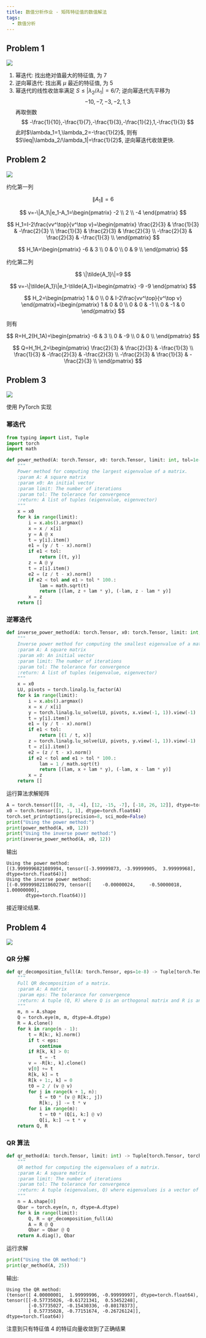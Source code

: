 ```yaml
---
title: 数值分析作业 - 矩阵特征值的数值解法
tags:
  - 数值分析
---
```


## Problem 1

![](https://cdn.duanyll.com/img/20230424163153.png)

1. 幂迭代: 找出绝对值最大的特征值, 为 $7$
2. 逆向幂迭代: 找出离 $\mu$ 最近的特征值, 为 $5$
3. 幂迭代的线性收敛率满足 $S\leq|\lambda_2/\lambda_1|=6/7$; 逆向幂迭代先平移为
   $$
   -10,-7,-3,-2,1,3
   $$
   再取倒数
   $$
   -\frac{1}{10},-\frac{1}{7},-\frac{1}{3},-\frac{1}{2},1,-\frac{1}{3}
   $$
   此时$\lambda_1=1,\lambda_2=-\frac{1}{2}$, 则有 $S\leq|\lambda_2/\lambda_1|=\frac{1}{2}$, 逆向幂迭代收敛更快.

## Problem 2

![](https://cdn.duanyll.com/img/20230424164140.png)

约化第一列

$$
\|A_1\|=6
$$

$$
v=-\|A_1\|e_1-A_1=\begin{pmatrix}
    -2 \\
    2 \\
    -4
\end{pmatrix}
$$

$$
H_1=I-2\frac{vv^\top}{v^\top v}=\begin{pmatrix}
 \frac{2}{3} & \frac{1}{3} & -\frac{2}{3} \\
 \frac{1}{3} & \frac{2}{3} & \frac{2}{3} \\
 -\frac{2}{3} & \frac{2}{3} & -\frac{1}{3} \\
\end{pmatrix}
$$

$$
H_1A=\begin{pmatrix}
 -6 & 3 \\
 0 & 0 \\
 0 & 9 \\
\end{pmatrix}
$$

约化第二列

$$
\|\tilde{A_1}\|=9
$$

$$
v=-\|\tilde{A_1}\|e_1-\tilde{A_1}=\begin{pmatrix}
    -9
    -9
\end{pmatrix}
$$

$$
H_2=\begin{pmatrix}
    1 & 0 \\
    0 & I-2\frac{vv^\top}{v^\top v}
\end{pmatrix}=\begin{pmatrix}
    1 & 0 & 0 \\
    0 & 0 & -1 \\
    0 & -1 & 0
\end{pmatrix}
$$

则有

$$
R=H_2(H_1A)=\begin{pmatrix}
 -6 & 3 \\
 0 & -9 \\
 0 & 0 \\
\end{pmatrix}
$$

$$
Q=H_1H_2=\begin{pmatrix}
 \frac{2}{3} & \frac{2}{3} & -\frac{1}{3} \\
 \frac{1}{3} & -\frac{2}{3} & -\frac{2}{3} \\
 -\frac{2}{3} & \frac{1}{3} & -\frac{2}{3} \\
\end{pmatrix}
$$

## Problem 3

![](https://cdn.duanyll.com/img/20230424170344.png)

使用 PyTorch 实现

### 幂迭代

```python
from typing import List, Tuple
import torch
import math

def power_method(A: torch.Tensor, x0: torch.Tensor, limit: int, tol=1e-6) -> List[Tuple[float, torch.Tensor]]:
    """
    Power method for computing the largest eigenvalue of a matrix.
    :param A: A square matrix
    :param x0: An initial vector
    :param limit: The number of iterations
    :param tol: The tolerance for convergence
    :return: A list of tuples (eigenvalue, eigenvector)
    """
    x = x0
    for k in range(limit):
        i = x.abs().argmax()
        x = x / x[i]
        y = A @ x
        t = y[i].item()
        e1 = (y / t - x).norm()
        if e1 < tol:
            return [(t, y)]
        z = A @ y
        t = z[i].item()
        e2 = (z / t - x).norm()
        if e2 < tol and e1 > tol * 100.:
            lam = math.sqrt(t)
            return [(lam, z + lam * y), (-lam, z - lam * y)]
        x = z
    return []
```

### 逆幂迭代

```python
def inverse_power_method(A: torch.Tensor, x0: torch.Tensor, limit: int, tol=1e-6) -> List[Tuple[float, torch.Tensor]]:
    """
    Inverse power method for computing the smallest eigenvalue of a matrix.
    :param A: A square matrix
    :param x0: An initial vector
    :param limit: The number of iterations
    :param tol: The tolerance for convergence
    :return: A list of tuples (eigenvalue, eigenvector)
    """
    x = x0
    LU, pivots = torch.linalg.lu_factor(A)
    for k in range(limit):
        i = x.abs().argmax()
        x = x / x[i]
        y = torch.linalg.lu_solve(LU, pivots, x.view(-1, 1)).view(-1)
        t = y[i].item()
        e1 = (y / t - x).norm()
        if e1 < tol:
            return [(1 / t, x)]
        z = torch.linalg.lu_solve(LU, pivots, y.view(-1, 1)).view(-1)
        t = z[i].item()
        e2 = (z / t - x).norm()
        if e2 < tol and e1 > tol * 100.:
            lam = 1 / math.sqrt(t)
            return [(lam, x + lam * y), (-lam, x - lam * y)]
        x = z
    return []
```

运行算法求解矩阵

```python
A = torch.tensor([[8, -8, -4], [12, -15, -7], [-18, 26, 12]], dtype=torch.float64)
x0 = torch.tensor([1, 1, 1], dtype=torch.float64)
torch.set_printoptions(precision=8, sci_mode=False)
print("Using the power method:")
print(power_method(A, x0, 12))
print("Using the inverse power method:")
print(inverse_power_method(A, x0, 12))
```

输出

```
Using the power method:
[(3.9999996821089994, tensor([-3.99999873, -3.99999905,  3.99999968], dtype=torch.float64))]
Using the inverse power method:
[(-0.9999998211860279, tensor([    -0.00000024,     -0.50000018,      1.00000000],
       dtype=torch.float64))]
```

接近理论结果.

## Problem 4

![](https://cdn.duanyll.com/img/20230424203225.png)

### QR 分解

```python
def qr_decomposition_full(A: torch.Tensor, eps=1e-8) -> Tuple[torch.Tensor, torch.Tensor]:
    """
    Full QR decomposition of a matrix.
    :param A: A matrix
    :param eps: The tolerance for convergence
    :return: A tuple (Q, R) where Q is an orthogonal matrix and R is an upper triangular matrix
    """
    m, n = A.shape
    Q = torch.eye(m, m, dtype=A.dtype)
    R = A.clone()
    for k in range(n - 1):
        t = R[k:, k].norm()
        if t < eps:
            continue
        if R[k, k] > 0:
            t = -t
        v = -R[k:, k].clone()
        v[0] += t
        R[k, k] = t
        R[k + 1:, k] = 0
        t0 = 2 / (v @ v)
        for j in range(k + 1, n):
            t = t0 * (v @ R[k:, j])
            R[k:, j] -= t * v
        for i in range(m):
            t = t0 * (Q[i, k:] @ v)
            Q[i, k:] -= t * v
    return Q, R
```

### QR 算法

```python
def qr_method(A: torch.Tensor, limit: int) -> Tuple[torch.Tensor, torch.Tensor]:
    """
    QR method for computing the eigenvalues of a matrix.
    :param A: A square matrix
    :param limit: The number of iterations
    :param tol: The tolerance for convergence
    :return: A tuple (eigenvalues, Q) where eigenvalues is a vector of eigenvalues and Q is an orthogonal matrix
    """
    n = A.shape[0]
    Qbar = torch.eye(n, n, dtype=A.dtype)
    for k in range(limit):
        Q, R = qr_decomposition_full(A)
        A = R @ Q
        Qbar = Qbar @ Q
    return A.diag(), Qbar
```

运行求解

```python
print("Using the QR method:")
print(qr_method(A, 25))
```

输出:

```
Using the QR method:
(tensor([ 4.00000001,  1.99999996, -0.99999997], dtype=torch.float64),
tensor([[-0.57735026, -0.61721341,  0.53452248],
        [-0.57735027, -0.15430336, -0.80178373],
        [ 0.57735028, -0.77151674, -0.26726124]], dtype=torch.float64))
```

注意到只有特征值 $4$ 的特征向量收敛到了正确结果
